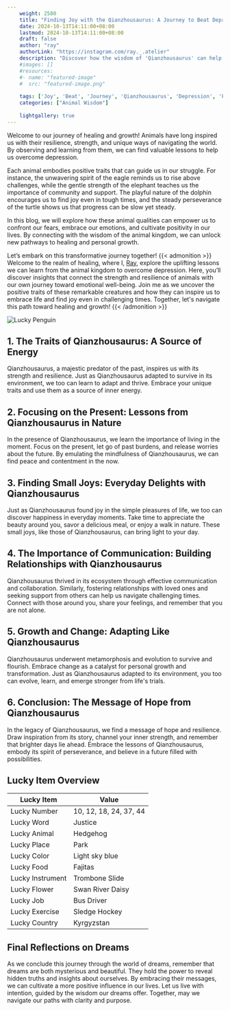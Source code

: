 ```yaml
---
    weight: 2580
    title: "Finding Joy with the Qianzhousaurus: A Journey to Beat Depression"  # Assuming 'title' column exists
    date: 2024-10-13T14:11:00+08:00
    lastmod: 2024-10-13T14:11:00+08:00
    draft: false
    author: "ray"
    authorLink: "https://instagram.com/ray._.atelier"
    description: "Discover how the wisdom of 'Qianzhousaurus' can help you overcome depression and find joy in your life journey."
    #images: []
    #resources:
    #- name: "featured-image"
    #  src: "featured-image.png"
    
    tags: ['Joy', 'Beat', 'Journey', 'Qianzhousaurus', 'Depression', 'Finding']
    categories: ["Animal Wisdom"]
    
    lightgallery: true
---
```

    
Welcome to our journey of healing and growth! Animals have long inspired us with their resilience, strength, and unique ways of navigating the world. By observing and learning from them, we can find valuable lessons to help us overcome depression.

Each animal embodies positive traits that can guide us in our struggle. For instance, the unwavering spirit of the eagle reminds us to rise above challenges, while the gentle strength of the elephant teaches us the importance of community and support. The playful nature of the dolphin encourages us to find joy even in tough times, and the steady perseverance of the turtle shows us that progress can be slow yet steady.

In this blog, we will explore how these animal qualities can empower us to confront our fears, embrace our emotions, and cultivate positivity in our lives. By connecting with the wisdom of the animal kingdom, we can unlock new pathways to healing and personal growth.

Let’s embark on this transformative journey together!
{{< admonition >}}
Welcome to the realm of healing, where I, [Ray](https://instagram.com/ray._.atelier), explore the uplifting lessons we can learn from the animal kingdom to overcome depression. Here, you’ll discover insights that connect the strength and resilience of animals with our own journey toward emotional well-being. Join me as we uncover the positive traits of these remarkable creatures and how they can inspire us to embrace life and find joy even in challenging times. Together, let's navigate this path toward healing and growth!
{{< /admonition >}}

![Lucky Penguin](https://cdn.pixabay.com/photo/2024/09/07/02/34/penguins-9028827_1280.jpg "Lucky Penguin")

## 1. The Traits of Qianzhousaurus: A Source of Energy
Qianzhousaurus, a majestic predator of the past, inspires us with its strength and resilience. Just as Qianzhousaurus adapted to survive in its environment, we too can learn to adapt and thrive. Embrace your unique traits and use them as a source of inner energy.

## 2. Focusing on the Present: Lessons from Qianzhousaurus in Nature
In the presence of Qianzhousaurus, we learn the importance of living in the moment. Focus on the present, let go of past burdens, and release worries about the future. By emulating the mindfulness of Qianzhousaurus, we can find peace and contentment in the now.

## 3. Finding Small Joys: Everyday Delights with Qianzhousaurus
Just as Qianzhousaurus found joy in the simple pleasures of life, we too can discover happiness in everyday moments. Take time to appreciate the beauty around you, savor a delicious meal, or enjoy a walk in nature. These small joys, like those of Qianzhousaurus, can bring light to your day.

## 4. The Importance of Communication: Building Relationships with Qianzhousaurus
Qianzhousaurus thrived in its ecosystem through effective communication and collaboration. Similarly, fostering relationships with loved ones and seeking support from others can help us navigate challenging times. Connect with those around you, share your feelings, and remember that you are not alone.

## 5. Growth and Change: Adapting Like Qianzhousaurus
Qianzhousaurus underwent metamorphosis and evolution to survive and flourish. Embrace change as a catalyst for personal growth and transformation. Just as Qianzhousaurus adapted to its environment, you too can evolve, learn, and emerge stronger from life's trials.

## 6. Conclusion: The Message of Hope from Qianzhousaurus
In the legacy of Qianzhousaurus, we find a message of hope and resilience. Draw inspiration from its story, channel your inner strength, and remember that brighter days lie ahead. Embrace the lessons of Qianzhousaurus, embody its spirit of perseverance, and believe in a future filled with possibilities.


## Lucky Item Overview
| Lucky Item          | Value              |
|---------------|--------------------|
| Lucky Number        | 10, 12, 18, 24, 37, 44  |
| Lucky Word          | Justice |
| Lucky Animal        | Hedgehog |
| Lucky Place         | Park     |
| Lucky Color         | Light sky blue     |
| Lucky Food          | Fajitas      |
| Lucky Instrument    | Trombone Slide |
| Lucky Flower        | Swan River Daisy    |
| Lucky Job           | Bus Driver       |
| Lucky Exercise      | Sledge Hockey  |
| Lucky Country       | Kyrgyzstan    |


##  Final Reflections on Dreams

As we conclude this journey through the world of dreams, remember that dreams are both mysterious and beautiful. They hold the power to reveal hidden truths and insights about ourselves. By embracing their messages, we can cultivate a more positive influence in our lives. Let us live with intention, guided by the wisdom our dreams offer. Together, may we navigate our paths with clarity and purpose.
